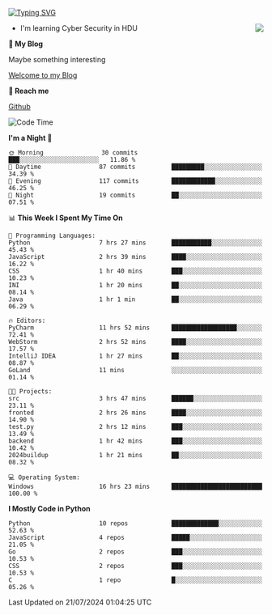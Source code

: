 [![Typing SVG](https://readme-typing-svg.herokuapp.com?font=Fira+Code&pause=1000&random=false&width=450&height=60&lines=Hello+%F0%9F%91%8B%F0%9F%8F%BB;I'm+JBNRZ)](https://git.io/typing-svg)

<a href="#">
  <img align="right" src="https://github-readme-stats.vercel.app/api?username=JBNRZ&show_icons=true&bg_color=15,f2f7fd,E0EAFC" />
</a>

- I'm learning Cyber Security in HDU

 **🌱 My Blog**

Maybe something interesting

[Welcome to my Blog](https://jbnrz.com.cn/)

 **💬 Reach me** 

[Github](https://github.com/JBNRZ)


<!--START_SECTION:waka-->
![Code Time](http://img.shields.io/badge/Code%20Time-613%20hrs%202%20mins-blue)

**I'm a Night 🦉** 

```text
🌞 Morning                30 commits          ███░░░░░░░░░░░░░░░░░░░░░░   11.86 % 
🌆 Daytime                87 commits          █████████░░░░░░░░░░░░░░░░   34.39 % 
🌃 Evening                117 commits         ████████████░░░░░░░░░░░░░   46.25 % 
🌙 Night                  19 commits          ██░░░░░░░░░░░░░░░░░░░░░░░   07.51 % 
```


📊 **This Week I Spent My Time On** 

```text
💬 Programming Languages: 
Python                   7 hrs 27 mins       ███████████░░░░░░░░░░░░░░   45.43 % 
JavaScript               2 hrs 39 mins       ████░░░░░░░░░░░░░░░░░░░░░   16.22 % 
CSS                      1 hr 40 mins        ███░░░░░░░░░░░░░░░░░░░░░░   10.23 % 
INI                      1 hr 20 mins        ██░░░░░░░░░░░░░░░░░░░░░░░   08.14 % 
Java                     1 hr 1 min          ██░░░░░░░░░░░░░░░░░░░░░░░   06.29 % 

🔥 Editors: 
PyCharm                  11 hrs 52 mins      ██████████████████░░░░░░░   72.41 % 
WebStorm                 2 hrs 52 mins       ████░░░░░░░░░░░░░░░░░░░░░   17.57 % 
IntelliJ IDEA            1 hr 27 mins        ██░░░░░░░░░░░░░░░░░░░░░░░   08.87 % 
GoLand                   11 mins             ░░░░░░░░░░░░░░░░░░░░░░░░░   01.14 % 

🐱‍💻 Projects: 
src                      3 hrs 47 mins       ██████░░░░░░░░░░░░░░░░░░░   23.11 % 
fronted                  2 hrs 26 mins       ████░░░░░░░░░░░░░░░░░░░░░   14.90 % 
test.py                  2 hrs 12 mins       ███░░░░░░░░░░░░░░░░░░░░░░   13.49 % 
backend                  1 hr 42 mins        ███░░░░░░░░░░░░░░░░░░░░░░   10.42 % 
2024buildup              1 hr 21 mins        ██░░░░░░░░░░░░░░░░░░░░░░░   08.32 % 

💻 Operating System: 
Windows                  16 hrs 23 mins      █████████████████████████   100.00 % 
```

**I Mostly Code in Python** 

```text
Python                   10 repos            █████████████░░░░░░░░░░░░   52.63 % 
JavaScript               4 repos             █████░░░░░░░░░░░░░░░░░░░░   21.05 % 
Go                       2 repos             ███░░░░░░░░░░░░░░░░░░░░░░   10.53 % 
CSS                      2 repos             ███░░░░░░░░░░░░░░░░░░░░░░   10.53 % 
C                        1 repo              █░░░░░░░░░░░░░░░░░░░░░░░░   05.26 % 
```




 Last Updated on 21/07/2024 01:04:25 UTC
<!--END_SECTION:waka-->
